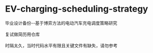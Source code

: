 # EV-charging-scheduling-strategy<br />
毕业设计备份--基于博弈方法的电动汽车充电调度策略研究<br /><br />
复试做简历用仓库<br /><br />
时隔太久，当时代码水平有限且关键文件有缺失，请勿参考
